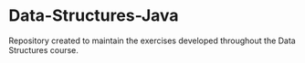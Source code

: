 # Data-Structures-Java
Repository created to maintain the exercises developed throughout the Data Structures course.
